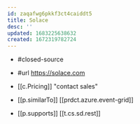 ```yaml
---
id: zaqafwg6pkkf3ct4caiddt5
title: Solace
desc: ''
updated: 1683225638632
created: 1672319782724
---
```


- #closed-source
- #url https://solace.com
- [[c.Pricing]] "contact sales"

- [[p.similarTo]] [[prdct.azure.event-grid]]
- [[p.supports]] [[t.cs.sd.rest]]